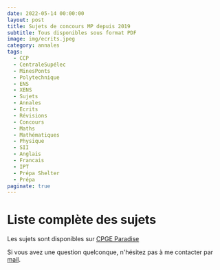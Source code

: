 ```yaml
---
date: 2022-05-14 00:00:00
layout: post
title: Sujets de concours MP depuis 2019
subtitle: Tous disponibles sous format PDF
image: img/ecrits.jpeg
category: annales
tags:
  - CCP
  - CentraleSupélec
  - MinesPonts
  - Polytechnique
  - ENS
  - XENS
  - Sujets
  - Annales
  - Ecrits
  - Révisions
  - Concours
  - Maths
  - Mathématiques
  - Physique
  - SII
  - Anglais
  - Francais
  - IPT
  - Prépa Shelter
  - Prépa
paginate: true
---
```


# Liste complète des sujets

Les sujets sont disponibles sur [CPGE Paradise](https://www.cpge-paradise.com/Concours2020.php)

<!---
## Sujets 2019

### Sujets X-ENS MP

*   [Math A](/assets/documents/annales/concours2019/A2019.pdf){:target="_blank"}
*   [Math B](/assets/documents/annales/concours2019/B2019.pdf){:target="_blank"}
*   [Informatique A](/assets/documents/annales/concours2019/InfoA2019.pdf){:target="_blank"}
*   [Physique](/assets/documents/annales/concours2019/Phys2019.pdf){:target="_blank"}
*   [Math D](/assets/documents/annales/concours2019/D2019.pdf){:target="_blank"}
*   [IPT](/assets/documents/annales/concours2019/IPT2019.pdf){:target="_blank"}
*   [Math C](/assets/documents/annales/concours2019/C2019.pdf){:target="_blank"}

### Sujets Centrale MP

Les sujets Centrale Supélec sont disponibles [ici](https://www.concours-centrale-supelec.fr/CentraleSupelec/2019/MP/sujets)

### Sujets Mines MP

*   [Math 1 Mines](/assets/documents/annales/concours2019/MinesM12019.pdf){:target="_blank"}
*   [Physique 1 Mines](/assets/documents/annales/concours2019/MinesPhys12019.pdf){:target="_blank"}
*   [Math 2 Mines](/assets/documents/annales/concours2019/MinesM22019.pdf){:target="_blank"}
*   [Physique 2 Mines](/assets/documents/annales/concours2019/MinesPhys22019.pdf){:target="_blank"}
*   [IPT Mines](/assets/documents/annales/concours2019/MinesIPT2019.pdf){:target="_blank"}
*   [Option Info Mines](/assets/documents/annales/concours2019/MinesInfo2019.pdf){:target="_blank"}
*   [Chimie Mines](/assets/documents/annales/concours2019/MinesChimie2019.pdf){:target="_blank"}
*   [Math 1 Centrale](/assets/documents/annales/concours2019/CentraleM12019.pdf){:target="_blank"}

## Sujets de 2020
  
### Sujets Centrale-Supéléc MP

Tous les sujets sont mis ici dès la fin de chaque épreuve: [Sujets CCS 2020](https://www.concours-centrale-supelec.fr/CentraleSupelec/2020/MP/sujets)
  
### Sujets Mines-Ponts MP

*   [Mathématiques 1](/assets/documents/annales/concours2020/Math1.pdf) ([Post](http://www.les-mathematiques.net/phorum/read.php?3,2048412){:target="_blank"}
*   [Physique 1](/assets/documents/annales/concours2020/Physique1Bis.pdf) - Haute qualité [**ici**](/assets/documents/annales/concours2020/Physique1HQ.pdf){:target="_blank"}
*   [Mathématiques 2](/assets/documents/annales/concours2020/Math2.pdf){:target="_blank"}
*   [Physique 2](/assets/documents/annales/concours2020/Physique2.pdf){:target="_blank"}
*   [IPT](/assets/documents/annales/concours2020/IPT.pdf){:target="_blank"}
*   [Option Info](/assets/documents/annales/concours2020/Info.pdf){:target="_blank"}
*   [SI](/assets/documents/annales/concours2020/SI.pdf){:target="_blank"}
*   [Chimie](/assets/documents/annales/concours2020/Chimie.pdf){:target="_blank"}

### Sujets X-ENS MP

*   [Mathématiques A](/assets/documents/annales/concours2020/MathA.pdf){:target="_blank"}
*   [Mathématiques B](/assets/documents/annales/concours2020/MathB.pdf){:target="_blank"}
*   [Physique-SI](/assets/documents/annales/concours2020/PhysSi.pdf){:target="_blank"}
*   [Physique](/assets/documents/annales/concours2020/Physique.pdf){:target="_blank"}
*   [Mathématiques D](/assets/documents/annales/concours2020/MathD.pdf){:target="_blank"}
*   [Mathématiques C](/assets/documents/annales/concours2020/MathC.pdf){:target="_blank"}

## Sujets de 2021

### Sujets CCINP MP

*   [Mathématiques 1](/assets/documents/annales/concours2021/Math1CCINPMP.pdf){:target="_blank"}
*   [Physique-Chimie](/assets/documents/annales/concours2021/PhysCCINPMP.pdf){:target="_blank"}
*   [Mathématiques 2](/assets/documents/annales/concours2021/Math2CCINPMP.pdf){:target="_blank"}
*   [Français](/assets/documents/annales/concours2021/FRCCINP.pdf){:target="_blank"}
*   [Physique](/assets/documents/annales/concours2021/PhyssCCINPMPbis.pdf){:target="_blank"}
*   LVA
    *   [Anglais](/assets/documents/annales/concours2021/LVAAnglais.pdf){:target="_blank"}
    *   [Arabe](/assets/documents/annales/concours2021/LVAArabe.pdf){:target="_blank"}
    *   [Allemand](/assets/documents/annales/concours2021/LVAAllemand.pdf){:target="_blank"}
*   LVB
    *   [Anglais - Espagnol](/assets/documents/annales/concours2021/LVBAnglais.pdf){:target="_blank"}
*   [SI](/assets/documents/annales/concours2021/SICCINPMP.pdf){:target="_blank"}

### Sujets Centrale-Supéléc MP
    
Les sujets Centrale Supélec sont disponibles [**ici**](https://www.concours-centrale-supelec.fr/CentraleSupelec/2021).

### Sujets Mines-Ponts MP
    
*   [Mathématiques 1](/assets/documents/annales/concours2021/Math1MinesMP.pdf){:target="_blank"}
*   [Mathématiques 2](/assets/documents/annales/concours2021/Math2MinesMP.pdf){:target="_blank"}
*   [Français](/assets/documents/annales/concours2021/MinesFRbis.pdf){:target="_blank"}
*   [SI](/assets/documents/annales/concours2021/SIMPMines.pdf){:target="_blank"}
*   Informatique option [version 1](/assets/documents/annales/concours2021/InfoMinesMPbis.pdf){:target="_blank"}
*   Informatique option [version 2](/assets/documents/annales/concours2021/InfoMinesMP.pdf){:target="_blank"}
*   [Physique 1](/assets/documents/annales/concours2021/Phys1MinesMP.pdf){:target="_blank"}
*   [Langues vivantes](/assets/documents/annales/concours2021/LVMines.pdf){:target="_blank"}
*   [Chimie](/assets/documents/annales/concours2021/ChimieMinesMP.pdf){:target="_blank"}
*   [Physique 2](/assets/documents/annales/concours2021/Phys2MinesMP.pdf){:target="_blank"}
*   [Informatique](/assets/documents/annales/concours2021/IPTMines.pdf){:target="_blank"}

### Sujets X-ENS MP 
    
*   [Mathématiques A MP 2021 - XLCR](/assets/documents/annales/concours2021/MathA.pdf){:target="_blank"}
*   [Français](/assets/documents/annales/concours2021/FR.pdf){:target="_blank"}
*   [Mathématiques B MP 2021 - X](/assets/documents/annales/concours2021/MathB.pdf){:target="_blank"}
*   [Physique-SI MP 2021 - X](/assets/documents/annales/concours2021/PhysSI.pdf){:target="_blank"}
*   [Informatique A MP 2021 - XULCR](/assets/documents/annales/concours2021/InfoMP.pdf){:target="_blank"}
*   [Physique MP 2021 - XULCR](/assets/documents/annales/concours2021/PhysMP.pdf){:target="_blank"}
*   Langues vivantes
    *   [Arabe](/assets/documents/annales/concours2021/ArabeX.pdf){:target="_blank"}
    *   [Anglais](/assets/documents/annales/concours2021/AnglaisX.pdf){:target="_blank"}
    *   [Allemand](/assets/documents/annales/concours2021/AllemandX.pdf){:target="_blank"}
    *   [Espagnol](/assets/documents/annales/concours2021/EspagnolX.pdf){:target="_blank"}
*   [Mathématiques D MP - U](/assets/documents/annales/concours2021/mathD.pdf){:target="_blank"}
*   [Informatique B MP - XELCR](/assets/documents/annales/concours2021/InfoB.pdf){:target="_blank"}
*   [Mathématiques C MP - ULCR](/assets/documents/annales/concours2021/MathC.pdf){:target="_blank"}
*   [**Info-Mathématiques MP - ULCR**](/assets/documents/annales/concours2021/MathInfo.pdf){:target="_blank"}

## Sujets 2022

### Sujets CCINP MP
    
*   [Mathématiques 1](/assets/documents/annales/concours2022/Math1CCINPMP.pdf){:target="_blank"} - [Version latex](http://www.marocprepa.com/2022/ccp-mp-m1-2022.pdf){:target="_blank"}
*   [Physique-Chimie](/assets/documents/annales/concours2022/PhysCCINPMP.pdf){:target="_blank"}
*   [Mathématiques 2](/assets/documents/annales/concours2022/Math2CCINPMP.pdf){:target="_blank"} - [Version latex](http://www.marocprepa.com/2022/ccp-mp-m2-2022.pdf){:target="_blank"}
*   [Français](/assets/documents/annales/concours2022/CCINPFR.pdf){:target="_blank"}
*   [Physique](/assets/documents/annales/concours2022/PhysiqCCINPMP.pdf){:target="_blank"}
*   LVA
    *   [Anglais](/assets/documents/annales/concours2022/LVAAnglaisCCINP.pdf){:target="_blank"}
    *   [Allemand - Arabe](/assets/documents/annales/concours2022/AllemandArabeCCINP.pdf){:target="_blank"}
*   LVB
    *   [Anglais - Espagnol](/assets/documents/annales/concours2022/AngEspCCINP.pdf){:target="_blank"}
*   [SI](/assets/documents/annales/concours2022/SICCINPMP.pdf){:target="_blank"}
*   [Informatique](/assets/documents/annales/concours2022/InfoCCINPMP.pdf){:target="_blank"}

### Sujets Centrale-Supéléc MP

Les sujets Centrale Supélec sont disponibles [**ici**](https://www.concours-centrale-supelec.fr/CentraleSupelec/2022)

### Sujets Mines-Ponts MP

*   [Mathématiques 1](/assets/documents/annales/concours2022/Math1MinesMP.pdf){:target="_blank"} ([divers compléments au sujet](https://les-mathematiques.net/vanilla/index.php?p=/discussion/2329834/maths-mines-a-mp){:target="_blank"}) - ([un corrigé](/assets/documents/annales/concours2022/Corriges/Math1MinesMPC.pdf){:target="_blank"})
*   [Mathématiques 2](/assets/documents/annales/concours2022/Math2MinesMP.pdf){:target="_blank"} - ([un corrigé](/assets/documents/annales/concours2022/Corriges/Math2MinesMPC.pdf){:target="_blank"})
*   [Français](/assets/documents/annales/concours2022/FrMines.pdf){:target="_blank"}
*   SI [version 1](/assets/documents/annales/concours2022/SIMinesMPbis2.pdf){:target="_blank"} - [version 2](/assets/documents/annales/concours2022/SIMinesMP.pdf){:target="_blank"}
*   Informatique option [version 1](/assets/documents/annales/concours2022/InfoMinesMP.pdf){:target="_blank"} - [version 2](/assets/documents/annales/concours2022/InfoMinesMPbis.pdf){:target="_blank"}
*   [Physique 1](/assets/documents/annales/concours2022/Physique1MinesMP.pdf){:target="_blank"}
*   [Langues vivantes](/assets/documents/annales/concours2022/MinesLV.pdf){:target="_blank"}
*   [Chimie](/assets/documents/annales/concours2022/ChimieMinesMP.pdf){:target="_blank"}
*   [Physique 2](/assets/documents/annales/concours2022/Physique2MinesMP.pdf){:target="_blank"}
*   [Informatique](/assets/documents/annales/concours2022/IPTMines.pdf){:target="_blank"}

### Sujets X-ENS MP 
    
*   [Mathématiques A MP 2022 - XLCR](/assets/documents/annales/concours2022/MathA2022.pdf){:target="_blank"} - [Version latex](/assets/documents/annales/concours2022/MathA2022L.pdf){:target="_blank"} - [Un corrigé](/assets/documents/annales/concours2022/Corriges/MathA2022C.pdf){:target="_blank"}
*   [Français](/assets/documents/annales/concours2022/FrancaisX.pdf){:target="_blank"}
*   [Mathématiques B MP 2022 - X](/assets/documents/annales/concours2022/MathB2022.pdf){:target="_blank"} - [Version latex](/assets/documents/annales/concours2022/MathB2022L.pdf){:target="_blank"}
*   [Physique-SI MP 2022 - X](/assets/documents/annales/concours2022/PhysSI2022.pdf){:target="_blank"}
*   [Informatique A MP 2022 - XULCR](/assets/documents/annales/concours2022/InfoA2022.pdf){:target="_blank"}
*   [Physique MP 2022 - XULCR](/assets/documents/annales/concours2022/PhysXMP2022.pdf){:target="_blank"}
*   Langues vivantes 
    *   [Arabe](/assets/documents/annales/concours2022/ArabeX2022.pdf){:target="_blank"}
    *   [Anglais](/assets/documents/annales/concours2022/AnglaisX2022.pdf){:target="_blank"}
    *   [Allemand](/assets/documents/annales/concours2022/AllemandX2022.pdf){:target="_blank"}
    *   [Espagnol](/assets/documents/annales/concours2022/EspagnolX2022.pdf){:target="_blank"}
*   [Mathématiques D MP - U](/assets/documents/annales/concours2022/MathD2022.pdf){:target="_blank"}
*   [Informatique B MP - XELCR](/assets/documents/annales/concours2022/InfoB2022.pdf){:target="_blank"}
*   [Mathématiques C MP - ULCR](/assets/documents/annales/concours2022/MathC2022.pdf){:target="_blank"}
*   [Info-Mathématiques MP - ULCR](/assets/documents/annales/concours2022/MathInfo2022.pdf){:target="_blank"}
-->

Si vous avez une question quelconque, n'hésitez pas à me contacter par [mail](https://www.prepashelter.com/contact/).
